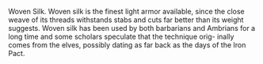 Woven Silk. Woven silk is the finest light armor available, since the close weave of its threads withstands stabs and cuts far better than its weight suggests. Woven silk has been used by both barbarians and Ambrians for a long time and some scholars speculate that the technique orig- inally comes from the elves, possibly dating as far back as the days of the Iron Pact.